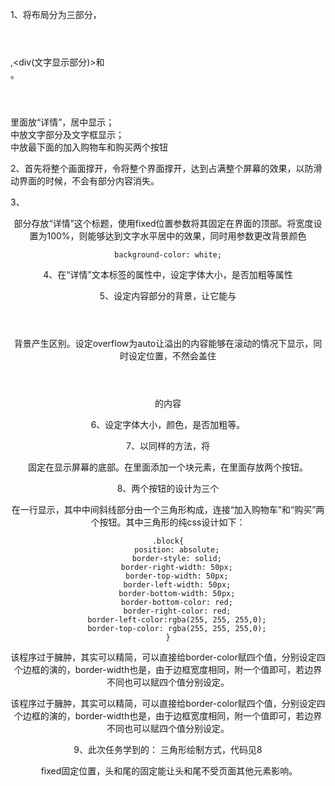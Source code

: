 1、将布局分为三部分，<header></header>,<div(文字显示部分)></div>和<footer></footer>。<header></header>里面放“详情”，居中显示；<div></div>中放文字部分及文字框显示；<footer></footer>中放最下面的加入购物车和购买两个按钮


2、首先将整个画面撑开，令<body></body>将整个界面撑开，达到占满整个屏幕的效果，以防滑动界面的时候，不会有部分内容消失。

3、<header></heeader>部分存放“详情”这个标题，使用fixed位置参数将其固定在界面的顶部。将宽度设置为100%，则能够达到文字水平居中的效果，同时用参数更改背景颜色

```
background-color: white;
```

4、在“详情”文本标签的属性中，设定字体大小，是否加粗等属性

5、设定内容部分的背景，让它能与<header></header>背景产生区别。设定overflow为auto让溢出的内容能够在滚动的情况下显示，同时设定位置，不然会盖住<header></header>的内容

6、设定字体大小，颜色，是否加粗等。

7、以同样的方法，将<footer></footer>固定在显示屏幕的底部。在里面添加一个块元素，在里面存放两个按钮。

8、两个按钮的设计为三个<div></div>在一行显示，其中中间斜线部分由一个三角形构成，连接“加入购物车”和“购买”两个按钮。其中三角形的纯css设计如下：

```
.block{
    position: absolute;
    border-style: solid;
    border-right-width: 50px;
    border-top-width: 50px;
    border-left-width: 50px;
    border-bottom-width: 50px;
    border-bottom-color: red;
    border-right-color: red;
    border-left-color:rgba(255, 255, 255,0);
    border-top-color: rgba(255, 255, 255,0);
}
```

该程序过于臃肿，其实可以精简，可以直接给border-color赋四个值，分别设定四个边框的演的，border-width也是，由于边框宽度相同，附一个值即可，若边界不同也可以赋四个值分别设定。

该程序过于臃肿，其实可以精简，可以直接给border-color赋四个值，分别设定四个边框的演的，border-width也是，由于边框宽度相同，附一个值即可，若边界不同也可以赋四个值分别设定。

9、此次任务学到的：
    三角形绘制方式，代码见8

​    fixed固定位置，头和尾的固定能让头和尾不受页面其他元素影响。